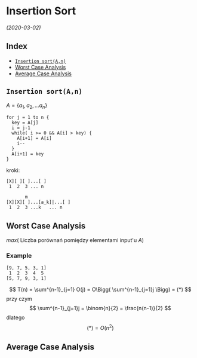 # Insertion Sort
*(2020-03-02)*

## Index

  - [`Insertion sort(A,n)`](#insertion-sortan)
  - [Worst Case Analysis](#worst-case-analysis)
  - [Average Case Analysis](#average-case-analysis)

## `Insertion sort(A,n)`

$A = \{ a_1, a_2, ... a_n \}$

```
for j = 1 to n {
  key = A[j]
  i = j-1
  while( i >= 0 && A[i] > key) {
    A[i+1] = A[i]
    i--
  }
  A[i+1] = key
}
```
kroki:
```
[X][ ][ ]...[ ]
 1  2  3 ... n
```


```
       m
[X][X][ ]...[a_k]|...[ ]
 1  2  3 ...k   ... n
```

## Worst Case Analysis

$max($ Liczba porównań pomiędzy elementami input'u $A)$

### Example

```
[9, 7, 5, 3, 1]
 1  2  3  4  5
[5, 7, 9, 3, 1]
```

$$
T(n) =
\sum^{n-1}_{j=1} O(j) =
O\Bigg(
  \sum^{n-1}_{j=1}j
\Bigg) = (*)
$$
przy czym
$$
\sum^{n-1}_{j=1}j = \binom{n}{2} = \frac{n(n-1)}{2}
$$
dlatego
$$
(*) = O(n^2)
$$

## Average Case Analysis

